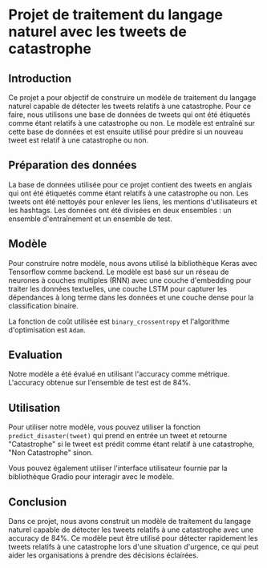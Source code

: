 # Projet de traitement du langage naturel avec les tweets de catastrophe

## Introduction

Ce projet a pour objectif de construire un modèle de traitement du langage naturel capable de détecter les tweets relatifs à une catastrophe. Pour ce faire, nous utilisons une base de données de tweets qui ont été étiquetés comme étant relatifs à une catastrophe ou non. Le modèle est entraîné sur cette base de données et est ensuite utilisé pour prédire si un nouveau tweet est relatif à une catastrophe ou non.

## Préparation des données

La base de données utilisée pour ce projet contient des tweets en anglais qui ont été étiquetés comme étant relatifs à une catastrophe ou non. Les tweets ont été nettoyés pour enlever les liens, les mentions d'utilisateurs et les hashtags. Les données ont été divisées en deux ensembles : un ensemble d'entraînement et un ensemble de test.

## Modèle

Pour construire notre modèle, nous avons utilisé la bibliothèque Keras avec Tensorflow comme backend. Le modèle est basé sur un réseau de neurones à couches multiples (RNN) avec une couche d'embedding pour traiter les données textuelles, une couche LSTM pour capturer les dépendances à long terme dans les données et une couche dense pour la classification binaire. 

La fonction de coût utilisée est `binary_crossentropy` et l'algorithme d'optimisation est `Adam`.

## Evaluation

Notre modèle a été évalué en utilisant l'accuracy comme métrique. L'accuracy obtenue sur l'ensemble de test est de 84%.

## Utilisation

Pour utiliser notre modèle, vous pouvez utiliser la fonction `predict_disaster(tweet)` qui prend en entrée un tweet et retourne "Catastrophe" si le tweet est prédit comme étant relatif à une catastrophe, "Non Catastrophe" sinon.

Vous pouvez également utiliser l'interface utilisateur fournie par la bibliothèque Gradio pour interagir avec le modèle.

## Conclusion

Dans ce projet, nous avons construit un modèle de traitement du langage naturel capable de détecter les tweets relatifs à une catastrophe avec une accuracy de 84%. Ce modèle peut être utilisé pour détecter rapidement les tweets relatifs à une catastrophe lors d'une situation d'urgence, ce qui peut aider les organisations à prendre des décisions éclairées.
